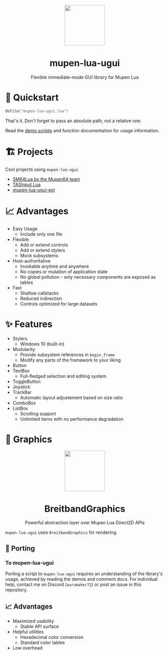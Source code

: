 <p align="center">
  <img width="128" align="center" src="https://github.com/Aurumaker72/mupen-lua-ugui/assets/48759429/cfc1beec-ba7e-4000-a845-a479ed80e780">
</p>


<h1 align="center">
  mupen-lua-ugui
</h1>
<p align="center">
  Flexible immediate-mode GUI library for Mupen Lua
</p>

# 🚀 Quickstart

```lua
dofile("mupen-lua-ugui.lua")
```

That's it. Don't forget to pass an absolute path, not a relative one.

Read the [demo scripts](https://github.com/Aurumaker72/mupen-lua-ugui/blob/main/demos.md) and function documentation for usage information.

# 🏗️ Projects

Cool projects using `mupen-lua-ugui`

- [SM64Lua by the Mupen64 team](https://github.com/Mupen64-Rewrite/SM64Lua)
- [TASInput Lua](https://github.com/Aurumaker72/tasinput-lua)
- [mupen-lua-ugui-ext](https://github.com/Aurumaker72/mupen-lua-ugui-ext)


# 📈 Advantages

- Easy Usage
  - Include only one file
- Flexible
  - Add or extend controls
  - Add or extend stylers
  - Mock subsystems
- Host-authoritative
  - Invokable anytime and anywhere
  - No copies or mutation of application state
  - No global pollution - only necessary components are exposed as tables
- Fast
  - Shallow callstacks
  - Reduced indirection
  - Controls optimized for large datasets

# ✨ Features

- Stylers
  - Windows 10 (built-in)
- Modularity
  - Provide subsystem references in `begin_frame`
  - Modify any parts of the framework to your liking
- Button
- TextBox
  - Full-fledged selection and editing system
- ToggleButton
- Joystick
- TrackBar
  - Automatic layout adjustement based on size ratio 
- ComboBox
- ListBox
  - Scrolling support
  - Unlimited items with no performance degradation

# 🎨 Graphics

<p align="center">
    <img width="128" align="center" src="https://user-images.githubusercontent.com/48759429/211370337-f5ce87e7-75de-4339-8ebd-401585a5f9f3.png">
</p>
<h1 align="center">
  BreitbandGraphics
</h1>
<p align="center">
  Powerful abstraction layer over Mupen Lua Direct2D APIs
</p>

`mupen-lua-ugui` uses `BreitbandGraphics` for rendering.

## 🧩 Porting

### To mupen-lua-ugui

Porting a script to `mupen-lua-ugui` requires an understanding of the library's usage, achieved by reading the demos and comment docs.
For individual help, contact me on Discord (`aurumaker72`) or post an issue in this repository.

## 📈 Advantages
- Maximized usability
  - Stable API surface
- Helpful utilities
  - Hexadecimal color conversion
  - Standard color tables
- Low overhead
